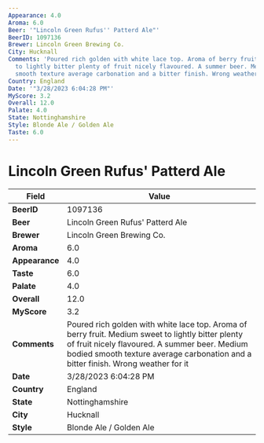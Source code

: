 ```yaml
---
Appearance: 4.0
Aroma: 6.0
Beer: '"Lincoln Green Rufus'' Patterd Ale"'
BeerID: 1097136
Brewer: Lincoln Green Brewing Co.
City: Hucknall
Comments: 'Poured rich golden with white lace top. Aroma of berry fruit. Medium sweet
  to lightly bitter plenty of fruit nicely flavoured. A summer beer. Medium bodied
  smooth texture average carbonation and a bitter finish. Wrong weather for it '
Country: England
Date: '"3/28/2023 6:04:28 PM"'
MyScore: 3.2
Overall: 12.0
Palate: 4.0
State: Nottinghamshire
Style: Blonde Ale / Golden Ale
Taste: 6.0
---
```


# Lincoln Green Rufus' Patterd Ale

| Field         | Value |
|---------------|-------|
| **BeerID** | 1097136 |
| **Beer** | Lincoln Green Rufus' Patterd Ale |
| **Brewer** | Lincoln Green Brewing Co. |
| **Aroma** | 6.0 |
| **Appearance** | 4.0 |
| **Taste** | 6.0 |
| **Palate** | 4.0 |
| **Overall** | 12.0 |
| **MyScore** | 3.2 |
| **Comments** | Poured rich golden with white lace top. Aroma of berry fruit. Medium sweet to lightly bitter plenty of fruit nicely flavoured. A summer beer. Medium bodied smooth texture average carbonation and a bitter finish. Wrong weather for it  |
| **Date** | 3/28/2023 6:04:28 PM |
| **Country** | England |
| **State** | Nottinghamshire |
| **City** | Hucknall |
| **Style** | Blonde Ale / Golden Ale |
